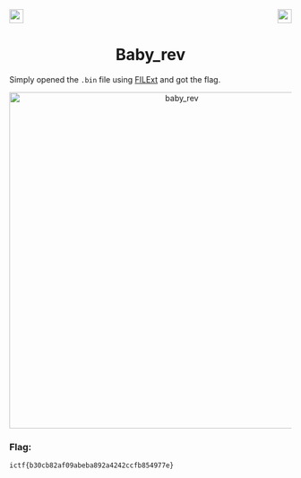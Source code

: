 <div>
   <a href="https://indy.ctf.eng.run/challenge/13"><img src="https://img.shields.io/badge/Baby_rev: %20-Click%20to%20Solve-green[700]" height="25"></a>
  <img src="https://img.shields.io/badge/Points%3A-75-red" align="right" height="25">
</div>

<div align="center">
<h1>Baby_rev</h1>
</div>

Simply opened the ```.bin``` file using <a href="https://filext.com/online-file-viewer.html">FILExt</a> and got the flag.

<div align="center">
<img width="600" alt="baby_rev" src="https://user-images.githubusercontent.com/91147942/176025764-6bbbc380-9bad-4c3c-a13e-65565218724f.png">
</div>

### Flag: 

```ictf{b30cb82af09abeba892a4242ccfb854977e}```
